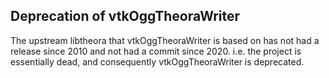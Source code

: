 ## Deprecation of vtkOggTheoraWriter

The upstream libtheora that vtkOggTheoraWriter is based on has not had a release since 2010 and not had a commit since 2020. i.e. the project is essentially dead, and consequently vtkOggTheoraWriter is deprecated.
